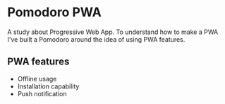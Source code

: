 # Pomodoro PWA

A study about Progressive Web App. To understand how to make a PWA I've built a Pomodoro around the idea of using PWA features.

## PWA features

-   Offline usage
-   Installation capability
-   Push notification
